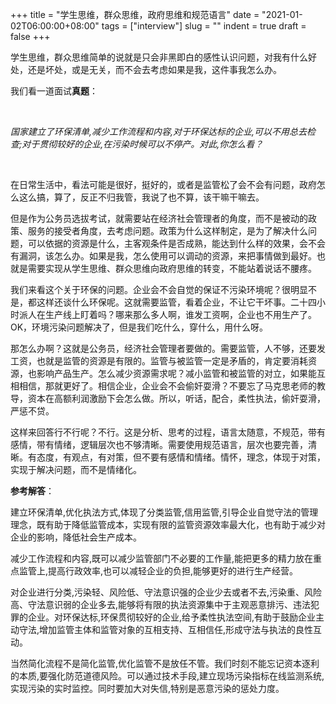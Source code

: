 +++
title = "学生思维，群众思维，政府思维和规范语言"
date = "2021-01-02T06:00:00+08:00"
tags = ["interview"]
slug = ""
indent = true
draft = false
+++

学生思维，群众思维简单的说就是只会非黑即白的感性认识问题，对我有什么好处，还是坏处，或是无关，而不会去考虑如果是我，这件事我怎么办。

我们看一道面试**真题**：

&nbsp;

<em>国家建立了环保清单,减少工作流程和内容,对于环保达标的企业,可以不用总去检查;对于贯彻较好的企业,在污染时候可以不停产。对此,你怎么看？</em>

&nbsp;

在日常生活中，看法可能是很好，挺好的，或者是监管松了会不会有问题，政府怎么这么搞，算了，反正不归我管，我说了也不算，该干嘛干嘛去。

但是作为公务员选拔考试，就需要站在经济社会管理者的角度，而不是被动的政策、服务的接受者角度，去考虑问题。政策为什么这样制定，是为了解决什么问题，可以依据的资源是什么，主客观条件是否成熟，能达到什么样的效果，会不会有漏洞，该怎么办。如果是我，怎么使用可以调动的资源，来把事情做到最好。也就是需要实现从学生思维、群众思维向政府思维的转变，不能站着说话不腰疼。

我们来看这个关于环保的问题。企业会不会自觉的保证不污染环境呢？很明显不是，都这样还谈什么环保呢。这就需要监管，看着企业，不让它干坏事。二十四小时派人在生产线上盯着吗？哪来那么多人啊，谁发工资啊，企业也不用生产了。OK，环境污染问题解决了，但是我们吃什么，穿什么，用什么呀。

那怎么办啊？这就是公务员，经济社会管理者要做的。需要监管，人不够，还要发工资，也就是监管的资源是有限的。监管与被监管一定是矛盾的，肯定要消耗资源，也影响产品生产。怎么减少资源需求呢？减小监管和被监管的对立，如果能互相相信，那就更好了。相信企业，企业会不会偷奸耍滑？不要忘了马克思老师的教导，资本在高额利润激励下会怎么做。所以，听话，配合，柔性执法，偷奸耍滑，严惩不贷。

这样来回答行不行呢？不行。这是分析、思考的过程，语言太随意，不规范，带有感情，带有情绪，逻辑层次也不够清晰。需要使用规范语言，层次也要完善，清晰。有态度，有观点，有对策，但不要有感情和情绪。情怀，理念，体现于对策，实现于解决问题，而不是情绪化。

**参考解答**：

建立环保清单,优化执法方式,体现了分类监管,信用监管,引导企业自觉守法的管理理念，既有助于降低监管成本，实现有限的监管资源效率最大化，也有助于减少对企业的影响，降低社会生产成本。

减少工作流程和内容,既可以减少监管部门不必要的工作量,能把更多的精力放在重点监管上,提高行政效率,也可以减轻企业的负担,能够更好的进行生产经营。

对企业进行分类,污染轻、风险低、守法意识强的企业少去或者不去,污染重、风险高、守法意识弱的企业多去,能够将有限的执法资源集中于主观恶意排污、违法犯罪的企业。对环保达标,环保贯彻较好的企业,给予柔性执法空间,有助于鼓励企业主动守法,增加监管主体和监管对象的互相支持、互相信任,形成守法与执法的良性互动。

当然简化流程不是简化监管,优化监管不是放任不管。我们时刻不能忘记资本逐利的本质,要强化防范道德风险。可以通过技术手段,建立现场污染指标在线监测系统,实现污染的实时监控。同时要加大对失信,特别是恶意污染的惩处力度。



